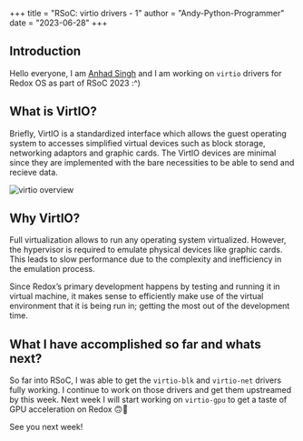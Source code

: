 +++
title = "RSoC: virtio drivers - 1"
author = "Andy-Python-Programmer"
date = "2023-06-28"
+++

## Introduction
Hello everyone, I am [Anhad Singh](https://github.com/Andy-Python-Programmer/) and I am working on `virtio` drivers for 
Redox OS as part of RSoC 2023 :^)

## What is VirtIO?
Briefly, VirtIO is a standardized interface which allows the guest operating system to accesses simplified virtual
devices such as block storage, networking adaptors and graphic cards. The VirtIO devices are minimal since they are 
implemented with the bare necessities to be able to send and recieve data.

<img src="/img/virtio.png" class="img-responsive" alt="virtio overview">

## Why VirtIO?
Full virtualization allows to run any operating system virtualized. However, the hypervisor is 
required to emulate physical devices like graphic cards. This leads to slow performance due to the complexity 
and inefficiency in the emulation process.

Since Redox’s primary development happens by testing and running it in virtual machine, it makes sense to 
efficiently make use of the virtual environment that it is being run in; getting the most out of the development 
time.

## What I have accomplished so far and whats next?
So far into RSoC, I was able to get the `virtio-blk` and `virtio-net` drivers fully working. I continue to work on
those drivers and get them upstreamed by this week. Next week I will start working on `virtio-gpu` to get a taste of 
GPU acceleration on Redox 🙃🚀

See you next week!
